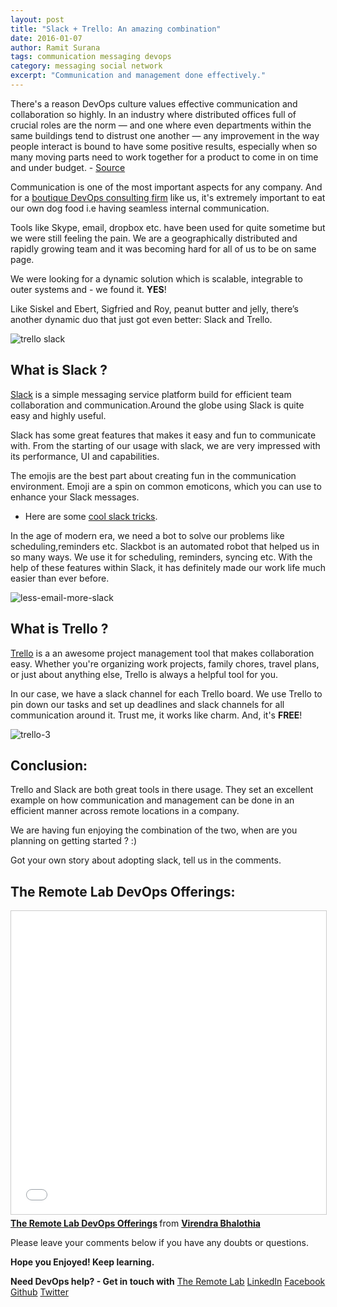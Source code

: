 ```yaml
---
layout: post
title: "Slack + Trello: An amazing combination"
date: 2016-01-07
author: Ramit Surana
tags: communication messaging devops
category: messaging social network
excerpt: "Communication and management done effectively."
---
```


There's a reason DevOps culture values effective communication and collaboration so highly. In an industry where distributed offices full of crucial roles are the norm — and one where even departments within the same buildings tend to distrust one another — any improvement in the way people interact is bound to have some positive results, especially when so many moving parts need to work together for a product to come in on time and under budget. - [Source][12]


Communication is one of the most important aspects for any company. And for a [boutique DevOps consulting firm][1] like us, it's extremely important to eat our own dog food i.e having seamless internal communication.

Tools like Skype, email, dropbox etc. have been used for quite sometime but we were still feeling the pain. We are a geographically distributed and rapidly growing team and it was becoming hard for all of us to be on same page.


We were looking for a dynamic solution which is scalable, integrable to outer systems and - we found it. **YES**!

Like Siskel and Ebert, Sigfried and Roy, peanut butter and jelly, there’s another dynamic duo that just got even better: Slack and Trello.

![trello slack][6]

## What is Slack ?

[Slack][11] is a simple messaging service platform build for efficient team collaboration and communication.Around the globe using Slack is quite easy and highly useful.

Slack has some great features that makes it easy and fun to communicate with. From the starting of our usage with slack, we are very impressed with its performance, UI and capabilities.

The emojis are the best part about creating fun in the communication environment. Emoji are a spin on common emoticons, which you can use to enhance your Slack messages.

- Here are some [cool slack tricks][9].

In the age of modern era, we need a bot to solve our problems like scheduling,reminders etc. Slackbot is an automated robot that helped us in so many ways. We use it for scheduling, reminders, syncing etc. With the help of these features within Slack, it has definitely made our work life much easier than ever before.

![less-email-more-slack][7]


##  What is Trello ?

[Trello][10] is a an awesome project management tool that makes collaboration easy. Whether you're organizing work projects, family chores, travel plans, or just about anything else, Trello is always a helpful tool for you.


In our case, we have a slack channel for each Trello board. We use Trello to pin down our tasks and set up deadlines and slack channels for all communication around it. Trust me, it works like charm. And, it's **FREE**!

![trello-3][8]


## Conclusion:

Trello and Slack are both great tools in there usage. They set an excellent example on how communication and management can be done in an efficient manner across remote locations in a company.

We are having fun enjoying the combination of the two, when are you planning on getting started ? :)


Got your own story about adopting slack, tell us in the comments.

## The Remote Lab DevOps Offerings:
<iframe src="//www.slideshare.net/slideshow/embed_code/key/h9h9GNjX5Gncpi" width="595" height="485" frameborder="0" marginwidth="0" marginheight="0" scrolling="no" style="border:1px solid #CCC; border-width:1px; margin-bottom:5px; max-width: 100%;" allowfullscreen> </iframe> <div style="margin-bottom:5px"> <strong> <a href="//www.slideshare.net/bhalothia/the-remote-lab-devops-offerings" title="The Remote Lab DevOps Offerings" target="_blank">The Remote Lab DevOps Offerings</a> </strong> from <strong><a href="//www.slideshare.net/bhalothia" target="_blank">Virendra Bhalothia</a></strong> </div>

Please leave your comments below if you have any doubts or questions.


**Hope you Enjoyed! Keep learning.**

**Need DevOps help? - Get in touch with** [The Remote Lab][1]
[LinkedIn][2] [Facebook][3] [Github][4] [Twitter][5]


  [1]: http://theremotelab.com
  [2]: https://www.linkedin.com/company/the-remote-lab
  [3]: https://www.facebook.com/TheRemoteLab
  [4]: https://github.com/TheRemoteLab
  [5]: https://twitter.com/TheRemoteLab
  [6]: https://cloud.githubusercontent.com/assets/8342133/12071953/5fb48c02-b0ed-11e5-9d46-1fc915c9a099.png
  [7]: https://cloud.githubusercontent.com/assets/8342133/12071970/ed85ee72-b0ed-11e5-9a99-d4b0d8d8a36a.png
  [8]: https://cloud.githubusercontent.com/assets/8342133/12071985/455e53d6-b0ef-11e5-8fc1-ad84db4d1722.png
  [9]: http://blog.hubstaff.com/slack-tricks/
  [10]: https://trello.com
  [11]: https://slack.com/
  [12]: https://www.veracode.com/blog/2015/07/devops-culture-communication-and-collaboration-are-key
